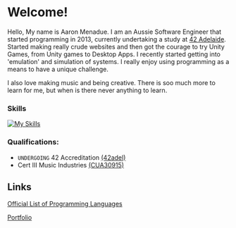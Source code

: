 # Welcome!
Hello, My name is Aaron Menadue.
I am an Aussie Software Engineer that started programming in 2013, currently undertaking a study at [42 Adelaide](https://github.com/42Adelaide).
Started making really crude websites and then got the courage to try Unity Games, from Unity games to Desktop Apps.
I recently started getting into 'emulation' and simulation of systems. I really enjoy using programming as a means to have a unique challenge.

I also love making music and being creative. There is soo much more to learn for me, but when is there never anything to learn.

### Skills
[![My Skills](https://skillicons.dev/icons?i=c,nodejs,ts,html,css,js,java,lua,md,py,arduino,bash,git,github,heroku,firebase,regex,vscode,vim,unity,bots)](https://skillicons.dev/)

### Qualifications:
* `UNDERGOING` 42 Accreditation [(42adel)](https://www.42adel.org.au/)
* Cert III Music Industries [(CUA30915)](https://training.gov.au/training/details/cua30915)

## Links

[Official List of Programming Languages](Languages.md)

[Portfolio](https://aaron-menadue.web.app/)
